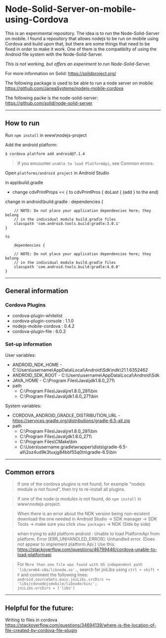 # Node-Solid-Server-on-mobile-using-Cordova
This is an experimental repository. The idea is to run the Node-Solid-Server on mobile. I found a repository that allows nodejs to be run on mobile using Cordova and build upon that, but there are some things that need to be fixed in order to make it work. One of them is the compatibilty of using the Android file system with the Node-Solid-Server.

_This is not working, but offers an experiment to run Node-Solid-Server._

For more information on Solid:
https://solidproject.org/

The following package is used to be able to run a node server on mobile:
https://github.com/JaneaSystems/nodejs-mobile-cordova

The following packe is the node-solid-server:
https://github.com/solid/node-solid-server

---

## How to run
Run `npm install` in www\nodejs-project

Add the android platform:

```bash
$ cordova platform add android@7.1.4
```

> If you encounter `unable to load PlatformApi`, see Common errors.

Open `platforms/android project` in Android Studio

in app\build.gradle
- change cdvPrintProps << { to cdvPrintPros { doLast { (add } to the end)

change in android\build.gradle :
    dependencies {

        // NOTE: Do not place your application dependencies here; they belong
        // in the individual module build.gradle files
        classpath 'com.android.tools.build:gradle:3.0.1'
    }
	
	to
	
	    dependencies {

        // NOTE: Do not place your application dependencies here; they belong
        // in the individual module build.gradle files
        classpath 'com.android.tools.build:gradle:4.0.0'
    }



---

## General information

### Cordova Plugins
- cordova-plugin-whitelist
- cordova-plugin-console : 1.1.0
- nodejs-mobile-cordova  : 0.4.2
- cordova-plugin-file    : 6.0.2

### Set-up information
User variables:
- ANDROID_NDK_HOME - C:\Users\username\AppData\Local\Android\Sdk\ndk\21.1.6352462
- ANDROID_SDK_ROOT - C:\Users\username\AppData\Local\Android\Sdk
- JAVA_HOME - C:\Program Files\Java\jdk1.8.0_271\
- path
	- C:\Program Files\Java\jre1.8.0_281\bin
	- C:\Program Files\Java\jdk1.8.0_271\bin

System variables:
- CORDOVA_ANDROID_GRADLE_DISTRIBUTION_URL - https://services.gradle.org/distributions/gradle-6.5-all.zip
- path
	- C:\Program Files\Java\jre1.8.0_281\bin
	- C:\Program Files\Java\jdk1.8.0_271\
	- C:\Program Files\CMake\bin
	- C:\Users\username\.gradle\wrapper\dists\gradle-6.5-all\2oz4ud9k3tuxjg84bbf55q0tn\gradle-6.5\bin


---

## Common errors

> If one of the cordova plugins is not found, for example "nodejs module is not found", then try to
re-install all plugins.

> If one of the node-js modules is not found, do `npm install` in www\nodejs-project.

> When there is an error about the NDK version being non-existent download the one needed in Android Studio -> SDK manager -> SDK Tools -> make sure you click `show packages` -> NDK (Side by side)

> when trying to add platform android :
Unable to load PlatformApi from platform. Error [ERR_UNHANDLED_ERROR]: Unhandled error. (Does not appear to implement platform Api.)
Use this: https://stackoverflow.com/questions/46799446/cordova-unable-to-load-platformapi

> For `More than one file was found with OS independent path 'lib/arm64-v8a/libnode.so'.`, search for jniLibs using `ctrl + shift + F` and comment the following lines: <br />
`android.sourceSets.main.jniLibs.srcDirs += 'libs/cdvnodejsmobile/libnode/bin/';` <br />
`jniLibs.srcDirs = ['libs']`

---

## Helpful for the future:

Writing to files in cordova
https://stackoverflow.com/questions/34694139/where-is-the-location-of-file-created-by-cordova-file-plugin